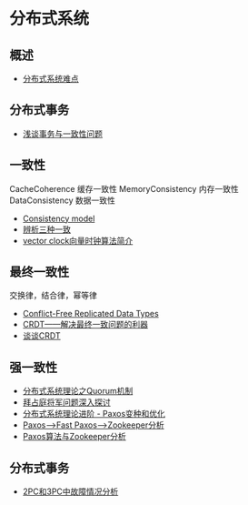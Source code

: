 # 分布式系统

## 概述

- [分布式系统难点](https://cfyme.iteye.com/blog/2209297)

## 分布式事务

- [浅谈事务与一致性问题](https://www.jianshu.com/p/f0a1b00a6002)

## 一致性

CacheCoherence 		缓存一致性
MemoryConsistency 	内存一致性
DataConsistency		数据一致性

- [Consistency model](https://en.wikipedia.org/wiki/Consistency_model)
- [辨析三种一致](https://www.2cto.com/net/201806/755476.html)
- [vector clock向量时钟算法简介](https://blog.csdn.net/hellochenlu/article/details/53264544)

## 最终一致性

交换律，结合律，幂等律

- [Conflict-Free Replicated Data Types](https://hal.inria.fr/file/index/docid/555588/filename/techreport.pdf)
- [CRDT——解决最终一致问题的利器](https://yq.aliyun.com/articles/635632?utm_content=m_1000015503)
- [谈谈CRDT](http://liyu1981.github.io/what-is-CRDT/)

## 强一致性

- [分布式系统理论之Quorum机制](https://www.cnblogs.com/hapjin/p/5626889.html)
- [拜占庭将军问题深入探讨](https://www.8btc.com/article/70370)
- [分布式系统理论进阶 - Paxos变种和优化](http://www.cnblogs.com/bangerlee/p/6189646.html)
- [Paxos-->Fast Paxos-->Zookeeper分析](https://blog.csdn.net/u010039929/article/details/70171672)
- [Paxos算法与Zookeeper分析](https://blog.csdn.net/xhh198781/article/details/10949697)

## 分布式事务

- [2PC和3PC中故障情况分析](https://blog.csdn.net/lnho2015/article/details/78685503)